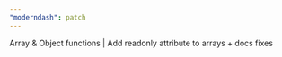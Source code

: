 ```yaml
---
"moderndash": patch
---
```


Array & Object functions | Add readonly attribute to arrays + docs fixes
